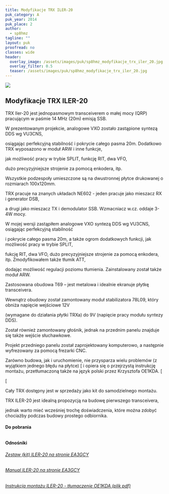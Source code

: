 ```yaml
---
title: Modyfikacje TRX ILER-20
puk_category: A
puk_year: 2014
puk_place: 2
author: 
  - sp8hmz
tagline: ""
layout: puk
proofread: no
classes: wide
header:
  overlay_image: /assets/images/puk/sp8hmz_modyfikacje_trx_iler_20.jpg
  overlay_filter: 0.5
  teaser: /assets/images/puk/sp8hmz_modyfikacje_trx_iler_20.jpg
---
```






 



![](assets/data/img/projects/2014-2-0.jpg) 



Modyfikacje TRX ILER-20
-----------------------





 TRX Iler-20 jest jednopasmowym transceiverem o małej mocy (QRP) pracującym w paśmie 14 MHz (20m) emisją SSB.

 W prezentowanym projekcie, analogowe VXO zostało zastąpione syntezą DDS wg VU3CNS,

 osiągając perfekcyjną stabilność i pokrycie całego pasma 20m. Dodatkowo TRX wyposazono w moduł ARW i inne funkcje,

 jak możliwość pracy w trybie SPLIT, funkcję RIT, dwa VFO,

 dużo precyzyjniejsze strojenie za pomocą enkodera, itp.






 Wszystkie podzespoły umieszczone są na dwustronnej płytce drukowanej o rozmiarach 100x120mm.

 TRX pracuje na znanych układach NE602 - jeden pracuje jako mieszacz RX i generator DSB,

 a drugi jako mieszacz TX i demodulator SSB. Wzmacniacz w.cz. oddaje 3-4W mocy.






 W mojej wersji zastąpiłem analogowe VXO syntezą DDS wg VU3CNS, osiągając perfekcyjną stabilność

 i pokrycie całego pasma 20m, a także ogrom dodatkowych funkcji, jak możliwość pracy w trybie SPLIT,

 fukcję RIT, dwa VFO, dużo precyzyjniejsze strojenie za pomocą enkodera, itp. Zmodyfikowałem także tłumik ATT,

 dodając możliwość regulacji poziomu tłumienia. Zainstalowany został także moduł ARW.






 Zastosowana obudowa T69 – jest metalowa i idealnie ekranuje płytkę transceivera.

 Wewnątrz obudowy został zamontowany moduł stabilizatora 78L09, który obniża napięcie wejściowe 12V

 (wymagane do działania płytki TRXa) do 9V (napięcie pracy modułu syntezy DDS).

 Został również zamontowany głośnik, jednak na przednim panelu znajduje się także wejście słuchawkowe.






 Projekt przedniego panelu został zaprojektowany komputerowo, a następnie wyfrezowany za pomocą frezarki CNC.






Zarówno budowa, jak i uruchomienie, nie przysparza wielu problemów (z wyjątkiem jednego błędu na płytce)
[
 i opiera się o przejrzystą instrukcję montażu, przetłumaczoną także na język polski przez Krzysztofa OE1KDA.
[

[



 Cały TRX dostępny jest w sprzedaży jako kit do samodzielnego montażu.

TRX ILER-20 jest idealną propozycją na budowę pierwszego transceivera,

jednak warto mieć wcześniej trochę doświadczenia, które można zdobyć chociażby podczas budowy prostego odbiornika.





#### Do pobrania

###### 

###### 




#### Odnośniki

###### [Zestaw (kit) ILER-20 na stronie EA3GCY](https://www.qrphamradiokits.com/transceivers/iler-40-20-v3-ssb/#cc-m-product-12639450749)

###### [Manual ILER-20 na stronie EA3GCY](https://www.qrphamradiokits.com/app/download/12122667449/ILER20+MK2+manual+english.pdf?t=1586795880)

###### [Instrukcja montażu ILER-20 - tłumaczenie OE1KDA (plik pdf)](https://www.sp-qrp.pl/modules.php?name=Downloads&op=getit&lid=80)

 









 



